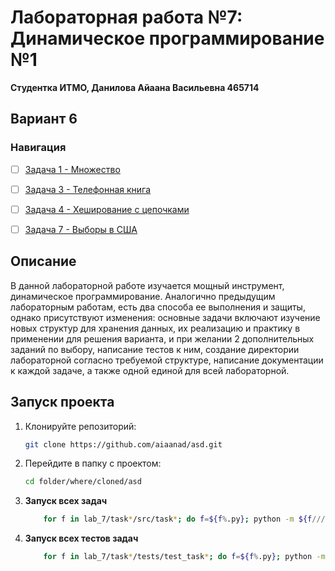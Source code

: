 # Лабораторная работа №7: Динамическое программирование №1


**Студентка ИТМО,  Данилова Айаана Васильевна  465714**  
## Вариант 6
### Навигация

- [ ] [Задача 1 - Множество](task1)
- [ ] [Задача 3 - Телефонная книга](task2)
- [ ] [Задача 4 - Хеширование с цепочками](task3)
- [ ] [Задача 7 - Выборы в США](task5)


## Описание
В данной лабораторной работе изучается мощный инструмент, динамическое
программирование. Аналогично предыдущим лабораторным работам, есть два
способа ее выполнения и защиты, однако присутствуют изменения: основные задачи включают изучение новых структур для хранения данных, их реализацию и практику в применении для решения варианта, и при желании 2 дополнительных заданий по выбору, написание тестов к ним, создание директории лабораторной согласно требуемой структуре, написание документации к каждой задаче, а также одной единой для всей лабораторной. 


## Запуск проекта
1. Клонируйте репозиторий:
   ```bash
   git clone https://github.com/aiaanad/asd.git
   ```
2. Перейдите в папку с проектом:
   ```bash
   cd folder/where/cloned/asd
   ```
3. **Запуск всех задач**
    ```bash
        for f in lab_7/task*/src/task*; do f=${f%.py}; python -m ${f////.}; done

4. **Запуск всех тестов задач**
    ```bash
        for f in lab_7/task*/tests/test_task*; do f=${f%.py}; python -m unittest ${f////.}; done

